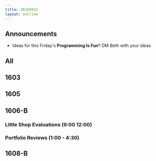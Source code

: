 ```yaml
---
title: 20160922
layout: outline
---
```


## Announcements
* Ideas for this Friday's **Programming Is Fun**? DM Beth with your ideas  

## All

## 1603


## 1605


## 1606-B

### Little Shop Evaluations (9:00 12:00)

### Portfolio Reviews (1:00 - 4:30)


## 1608-B
